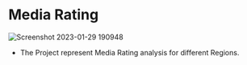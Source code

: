 # Media Rating

![Screenshot 2023-01-29 190948](https://user-images.githubusercontent.com/36980518/215330431-def867d2-f4ed-41de-8e86-e8e75e899940.png)

* The Project represent Media Rating analysis for different Regions. 
